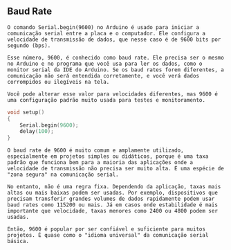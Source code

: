 ## Baud Rate

    O comando Serial.begin(9600) no Arduino é usado para iniciar a comunicação serial entre a placa e o computador. Ele configura a velocidade de transmissão de dados, que nesse caso é de 9600 bits por segundo (bps).

    Esse número, 9600, é conhecido como baud rate. Ele precisa ser o mesmo no Arduino e no programa que você usa para ler os dados, como o monitor serial da IDE do Arduino. Se os baud rates forem diferentes, a comunicação não será entendida corretamente, e você verá dados corrompidos ou ilegíveis na tela.

    Você pode alterar esse valor para velocidades diferentes, mas 9600 é uma configuração padrão muito usada para testes e monitoramento.

```C++
void setup()
{
    Serial.begin(9600); 
    delay(100);     
}
```

    O baud rate de 9600 é muito comum e amplamente utilizado, especialmente em projetos simples ou didáticos, porque é uma taxa padrão que funciona bem para a maioria das aplicações onde a velocidade de transmissão não precisa ser muito alta. É uma espécie de "zona segura" na comunicação serial.

    No entanto, não é uma regra fixa. Dependendo da aplicação, taxas mais altas ou mais baixas podem ser usadas. Por exemplo, dispositivos que precisam transferir grandes volumes de dados rapidamente podem usar baud rates como 115200 ou mais. Já em casos onde estabilidade é mais importante que velocidade, taxas menores como 2400 ou 4800 podem ser usadas.

    Então, 9600 é popular por ser confiável e suficiente para muitos projetos. É quase como o "idioma universal" da comunicação serial básica.